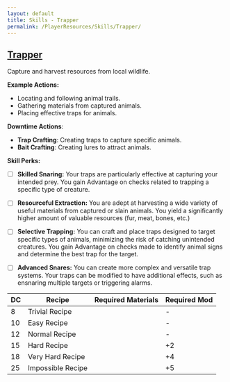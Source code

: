 ```yaml
---
layout: default
title: Skills - Trapper
permalink: /PlayerResources/Skills/Trapper/
---
```

## [Trapper](#Trapper)
Capture and harvest resources from local wildlife.

**Example Actions:**
- Locating and following animal trails.
- Gathering materials from captured animals.
- Placing effective traps for animals.

**Downtime Actions**:
- **Trap Crafting**: Creating traps to capture specific animals.
- **Bait Crafting**: Creating lures to attract animals.

**Skill Perks:**
- ☐ **Skilled Snaring:** Your traps are particularly effective at capturing your intended prey. You gain Advantage on checks related to trapping a specific type of creature.
  
- ☐ **Resourceful Extraction:** You are adept at harvesting a wide variety of useful materials from captured or slain animals. You yield a significantly higher amount of valuable resources (fur, meat, bones, etc.)
  
- ☐ **Selective Trapping:** You can craft and place traps designed to target specific types of animals, minimizing the risk of catching unintended creatures. You gain Advantage on checks made to identify animal signs and determine the best trap for the target.
  
- ☐ **Advanced Snares:** You can create more complex and versatile trap systems. Your traps can be modified to have additional effects, such as ensnaring multiple targets or triggering alarms.

| **DC** | **Recipe**        | **Required Materials** | **Required Mod** |
| ------ | ----------------- | ---------------------- | ---------------- |
| 8      | Trivial Recipe    |                        | -                |
| 10     | Easy Recipe       |                        | -                |
| 12     | Normal Recipe     |                        | -                |
| 15     | Hard Recipe       |                        | +2               |
| 18     | Very Hard Recipe  |                        | +4               |
| 25     | Impossible Recipe |                        | +5               |